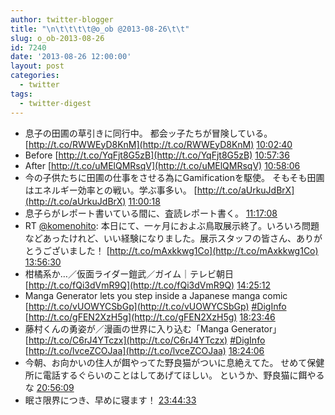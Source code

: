 ```yaml
---
author: twitter-blogger
title: "\n\t\t\t\t@o_ob @2013-08-26\t\t"
slug: o_ob-2013-08-26
id: 7240
date: '2013-08-26 12:00:00'
layout: post
categories:
  - twitter
tags:
  - twitter-digest
---
```


*   息子の田圃の草引きに同行中。 都会ッ子たちが冒険している。 [http://t.co/RWWEyD8KnM](http://t.co/RWWEyD8KnM) [10:02:40](http://twitter.com/o_ob/statuses/371799824846172162)
*   Before [http://t.co/YqFjt8G5zB](http://t.co/YqFjt8G5zB) [10:57:36](http://twitter.com/o_ob/statuses/371813647984521217)
*   After [http://t.co/uMElQMRsqV](http://t.co/uMElQMRsqV) [10:58:06](http://twitter.com/o_ob/statuses/371813773549383682)
*   今の子供たちに田圃の仕事をさせる為にGamificationを駆使。 そもそも田圃はエネルギー効率との戦い。学ぶ事多い。 [http://t.co/aUrkuJdBrX](http://t.co/aUrkuJdBrX) [11:00:18](http://twitter.com/o_ob/statuses/371814329420480512)
*   息子らがレポート書いている間に、査読レポート書く。 [11:17:08](http://twitter.com/o_ob/statuses/371818565197787136)
*   RT [@komenohito](http://twitter.com/komenohito): 本日にて、一ヶ月におよぶ鳥取展示終了。いろいろ問題などあったけれど、いい経験になりました。展示スタッフの皆さん、ありがとうございました！ [http://t.co/mAxkkwg1Co](http://t.co/mAxkkwg1Co) [13:56:30](http://twitter.com/o_ob/statuses/371858671967277056)
*   柑橘系か…／仮面ライダー鎧武／ガイム｜テレビ朝日 [http://t.co/fQi3dVmR9Q](http://t.co/fQi3dVmR9Q) [14:25:12](http://twitter.com/o_ob/statuses/371865894806237184)
*   Manga Generator lets you step inside a Japanese manga comic [http://t.co/vUOWYCSbGp](http://t.co/vUOWYCSbGp) [#DigInfo](http://search.twitter.com/search?q=%23DigInfo) [http://t.co/gFEN2XzH5g](http://t.co/gFEN2XzH5g) [18:23:46](http://twitter.com/o_ob/statuses/371925929800384512)
*   藤村くんの勇姿が／漫画の世界に入り込む「Manga Generator」 [http://t.co/C6rJ4YTczx](http://t.co/C6rJ4YTczx) [#DigInfo](http://search.twitter.com/search?q=%23DigInfo) [http://t.co/lvceZCOJaa](http://t.co/lvceZCOJaa) [18:24:06](http://twitter.com/o_ob/statuses/371926013703241728)
*   今朝、お向かいの住人が餌やってた野良猫がついに息絶えてた。 せめて保健所に電話するぐらいのことはしてあげてほしい。 というか、野良猫に餌やるな [20:56:09](http://twitter.com/o_ob/statuses/371964278464466944)
*   眠さ限界につき、早めに寝ます！ [23:44:33](http://twitter.com/o_ob/statuses/372006659863752705)